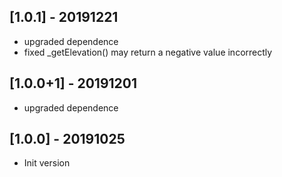 ## [1.0.1] - 20191221
* upgraded dependence
* fixed _getElevation() may return a negative value incorrectly

## [1.0.0+1] - 20191201
* upgraded dependence

## [1.0.0] - 20191025

* Init version
